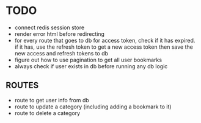 # TODO

- connect redis session store
- render error html before redirecting
- for every route that goes to db for access token, check if it has expired.
  if it has, use the refresh token to get a new access token
  then save the new access and refresh tokens to db
- figure out how to use pagination to get all user bookmarks
- always check if user exists in db before running any db logic

## ROUTES

- route to get user info from db
- route to update a category (including adding a bookmark to it)
- route to delete a category
